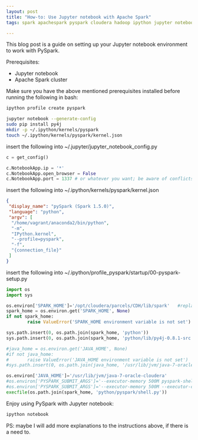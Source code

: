 ```yaml
---
layout: post
title: "How-to: Use Jupyter notebook with Apache Spark"
tags: spark apachespark pyspark cloudera hadoop ipython jupyter notebook

---
```



This blog post is a guide on setting up your Jupyter notebook environment to work with PySpark. 

Prerequisites:

- Jupyter notebook
- Apache Spark cluster



Make sure you have the above mentioned prerequisites installed before running the following in bash:

```bash
ipython profile create pyspark

jupyter notebook --generate-config
sudo pip install py4j
mkdir -p ~/.ipython/kernels/pyspark
touch ~/.ipython/kernels/pyspark/kernel.json
```

insert the following into ~/.jupyter/jupyter_notebook_config.py

```python
c = get_config()

c.NotebookApp.ip = '*'
c.NotebookApp.open_browser = False
c.NotebookApp.port = 1337 # or whatever you want; be aware of conflicts
```


insert the following into ~/.ipython/kernels/pyspark/kernel.json

```json
{
 "display_name": "pySpark (Spark 1.5.0)",
 "language": "python",
 "argv": [
  "/home/vagrant/anaconda2/bin/python",
  "-m",
  "IPython.kernel",
  "--profile=pyspark",
  "-f",
  "{connection_file}"
 ]
}
```


insert the following into ~/.ipython/profile_pyspark/startup/00-pyspark-setup.py

```python
import os
import sys

os.environ['SPARK_HOME']='/opt/cloudera/parcels/CDH/lib/spark'   #replace with your spark home directory
spark_home = os.environ.get('SPARK_HOME', None)
if not spark_home:
        raise ValueError('SPARK_HOME environment variable is not set')

sys.path.insert(0, os.path.join(spark_home, 'python'))
sys.path.insert(0, os.path.join(spark_home, 'python/lib/py4j-0.8.1-src.zip'))

#java_home = os.environ.get('JAVA_HOME', None)
#if not java_home:
#       raise ValueError('JAVA_HOME environment variable is not set')
#sys.path.insert(0, os.path.join(java_home, '/usr/lib/jvm/java-7-oracle-cloudera'))

os.environ['JAVA_HOME']='/usr/lib/jvm/java-7-oracle-cloudera'
#os.environ['PYSPARK_SUBMIT_ARGS']='--executor-memory 500M pyspark-shell'
#os.environ['PYSPARK_SUBMIT_ARGS']='--executor-memory 500M --executor-cores 4  --num-executors 20 pyspark-shell'
execfile(os.path.join(spark_home, 'python/pyspark/shell.py'))
```




Enjoy using PySpark with Jupyter notebook:

```bash
ipython notebook
```




PS: maybe I will add more explanations to the instructions above, if there is a need to.
